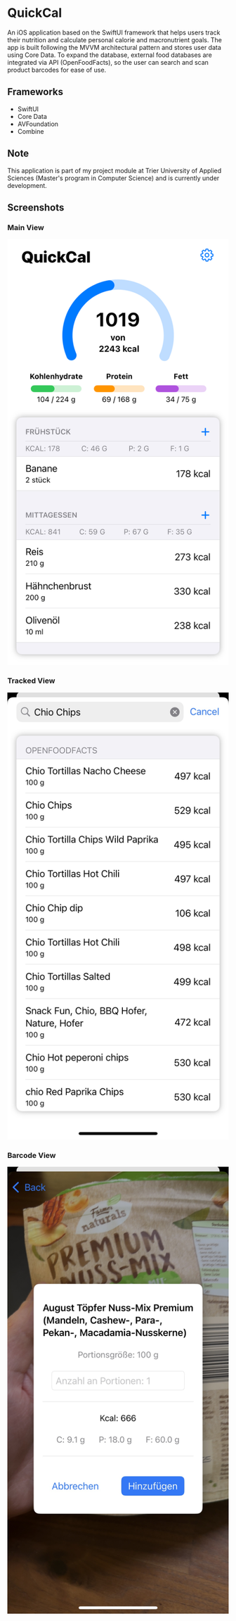 # QuickCal
An iOS application based on the SwiftUI framework that helps users track their nutrition and calculate personal calorie and macronutrient goals. The app is built following the MVVM architectural pattern and stores user data using Core Data. To expand the database, external food databases are integrated via API (OpenFoodFacts), so the user can search and scan product barcodes for ease of use.

## Frameworks
- SwiftUI
- Core Data
- AVFoundation
- Combine

## Note
This application is part of my project module at Trier University of Applied Sciences (Master's program in Computer Science) and is currently under development.

## Screenshots

### Main View
![Main View](images/app_screenshot_main.jpg)

### Tracked View
![Tracked View](images/app_screenshot_tracked.jpg)

### Barcode View
![Barcode View](images/app_screenshot_barcode.jpg)

